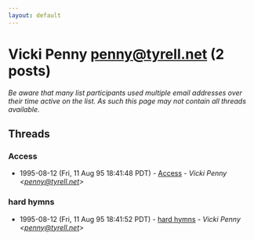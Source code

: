 ```yaml
---
layout: default
---
```


# Vicki Penny <penny@tyrell.net> (2 posts)

_Be aware that many list participants used multiple email addresses over their time active on the list. As such this page may not contain all threads available._

## Threads

### Access
+ 1995-08-12 (Fri, 11 Aug 95 18:41:48 PDT) - [Access](/archive/1995/08/69f307c3209b7f1f22ca4f04aea99920638e25927a428b7e630dc48ac980137c) - _Vicki Penny \<penny@tyrell.net\>_

### hard hymns
+ 1995-08-12 (Fri, 11 Aug 95 18:41:52 PDT) - [hard hymns](/archive/1995/08/393c08168aa5bea3dd0b07e5040d1c00dab951a3f41e39b995701b9033edf8ab) - _Vicki Penny \<penny@tyrell.net\>_

